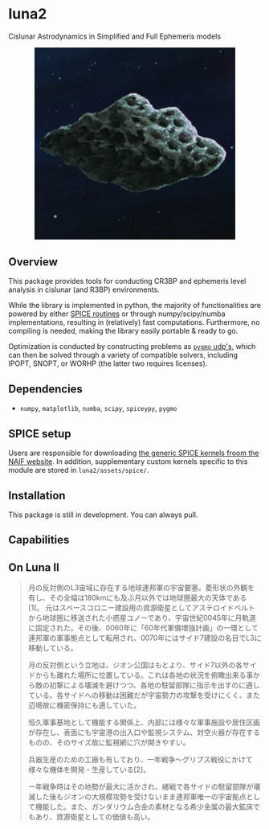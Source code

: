 # luna2

Cislunar Astrodynamics in Simplified and Full Ephemeris models

<p align="center">
  <img src="./assets/Luna_II.png" width="400" title="luna2">
</p>

## Overview

This package provides tools for conducting CR3BP and ephemeris level analysis in cislunar (and R3BP) environments. 

While the library is implemented in python, the majority of functionalities are powered by either [SPICE routines](https://naif.jpl.nasa.gov/pub/naif/toolkit_docs/FORTRAN/spicelib/index.html) or through numpy/scipy/numba implementations, resulting in (relatively) fast computations. 
Furthermore, no compiling is needed, making the library easily portable & ready to go.

Optimization is conducted by constructing problems as [`pygmo` udp's](https://esa.github.io/pygmo2/index.html), which can then be solved through a variety of compatible solvers, including IPOPT, SNOPT, or WORHP (the latter two requires licenses). 


## Dependencies

- `numpy`, `matplotlib`, `numba`, `scipy`, `spiceypy`, `pygmo`

## SPICE setup

Users are responsible for downloading [the generic SPICE kernels froom the NAIF website](https://naif.jpl.nasa.gov/pub/naif/generic_kernels/). In addition, supplementary custom kernels specific to this module are stored in `luna2/assets/spice/`. 

## Installation

This package is still in development. You can always pull.

## Capabilities


## On Luna II

<blockquote>
月の反対側のL3宙域に存在する地球連邦軍の宇宙要塞。菱形状の外観を有し、その全幅は180kmにも及ぶ月以外では地球圏最大の天体である[1]。
元はスペースコロニー建設用の資源衛星としてアステロイドベルトから地球圏に移送された小惑星ユノーであり、宇宙世紀0045年に月軌道に固定された。その後、0060年に「60年代軍備増強計画」の一環として連邦軍の軍事拠点として転用され、0070年にはサイド7建設の名目でL3に移動している。

月の反対側という立地は、ジオン公国はもとより、サイド7以外の各サイドからも離れた場所に位置している。これは各地の状況を俯瞰出来る事から敵の初撃による壊滅を避けつつ、各地の駐留部隊に指示を出すのに適している。各サイドへの移動は困難だが宇宙勢力の攻撃を受けにくく、また辺境故に機密保持にも適していた。

恒久軍事基地として機能する関係上、内部には様々な軍事施設や居住区画が存在し、表面にも宇宙港の出入口や監視システム、対空火器が存在するものの、そのサイズ故に監視網に穴が開きやすい。

兵器生産のための工廠も有しており、一年戦争～グリプス戦役にかけて様々な機体を開発・生産している[2]。

一年戦争時はその地勢が最大に活かされ、緒戦で各サイドの駐留部隊が壊滅した後もジオンの大規模攻勢を受けないまま連邦軍唯一の宇宙拠点として機能した。また、ガンダリウム合金の素材となる希少金属の最大鉱床でもあり、資源衛星としての価値も高い。
</blockquote>

